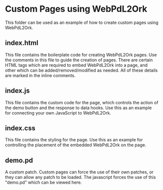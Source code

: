 # Custom Pages using WebPdL2Ork

This folder can be used as an example of how to create custom pages using WebPdL2Ork.

## index.html

This file contains the boilerplate code for creating WebPdL2Ork pages. Use the comments in this file to guide the creation of pages. There are certain HTML tags which are required to embed WebPdL2Ork into a page, and other which can be added/removed/modified as needed. All of these details are marked in the inline comments.

## index.js

This file contains the custom code for the page, which controls the action of the demo button and the response to data hooks. Use this as an example for connecting your own JavaScript to WebPdL2Ork.

## index.css

This file contains the styling for the page. Use this as an example for controlling the placement of the embedded WebPdL2Ork on the page.

## demo.pd

A custom patch. Custom pages can force the use of their own patches, or they can allow any patch to be loaded. The javascript forces the use of this "demo.pd" which can be viewed here.